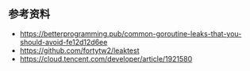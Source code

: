 ## 参考资料
- https://betterprogramming.pub/common-goroutine-leaks-that-you-should-avoid-fe12d12d6ee
- https://github.com/fortytw2/leaktest
- https://cloud.tencent.com/developer/article/1921580